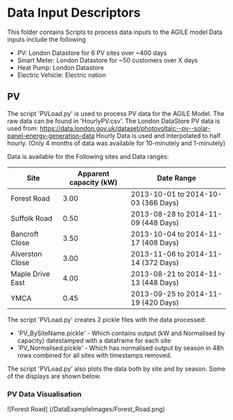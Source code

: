 # Data Input Descriptors

This folder contains Scripts to process data inputs to the AGILE model
Data inputs include the following
- PV: London Datastore for 6 PV sites over ~400 days
- Smart Meter: London Datastore for ~50 customers over X days
- Heat Pump: London Datastore 
- Electric Vehicle: Electric nation

## PV 

The script 'PVLoad.py' is used to process PV data for the AGILE Model. The raw data can be found in 'HourlyPV.csv'.
The London DataStore PV data is used from: https://data.london.gov.uk/dataset/photovoltaic--pv--solar-panel-energy-generation-data
Hourly Data is used and interpolated to half hourly. (Only 4 months of data was available for 10-minutely and 1-minutely)

Data is available for the Following sites and Data ranges:

Site | Apparent capacity (kW) | Date Range
-----|------------------------|-----------
Forest Road | 3.00 | 2013-10-01 to 2014-10-03 (366 Days)                 
Suffolk Road | 0.50 | 2013-08-28 to 2014-11-09 (448 Days)
Bancroft Close | 3.50 | 2013-10-04 to 2014-11-17 (408 Days)
Alverston Close | 3.00 | 2013-11-06 to 2014-11-14 (372 Days)
Maple Drive East | 4.00 | 2013-08-21 to 2014-11-13 (448 Days)
YMCA | 0.45 | 2013-09-25 to 2014-11-19 (420 Days)

The script 'PVLoad.py' creates 2 pickle files with the data processed:
    
- 'PV_BySiteName.pickle' - Which contains output (kW and Normalised by capacity) datestamped with a dataframe for each site
- 'PV_Normalised.pickle' - Which has normalised output by season in 48h rows combined for all sites with timestamps removed.

The script 'PVLoad.py' also plots the data both by site and by season. Some of the displays are shown below.

### PV Data Visualisation
![Forest Road] (/DataExampleImages/Forest_Road.png)

